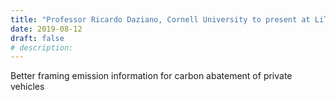 ```yaml
---
title: "Professor Ricardo Daziano, Cornell University to present at LiTrans Transporation Seminar"
date: 2019-08-12
draft: false
# description:
---
```


Better framing emission information for carbon abatement of private vehicles

<!---{{< figure src="/news/images/daziano.png" width="100%" >}}-->

<!--more-->
<!---
Presenter: [Professor Ricardo Daziano](https://www.cee.cornell.edu/faculty-directory/ricardo-daziano), [Cornell University](https://www.cornell.edu/) 

Location: CUI219, 44 Gerrard St. E.

Date: Monday August 12, 2:30PM to 3:30PM

In response to concerns related to climate change, and an attempt to encourage more sustainable behavior, individuals are often provided with information on greenhouse gas emissions (GHGs) of consumer items, such as personal vehicles. Currently in the US, information on vehicle efficiency is provided as grams of carbon dioxide (CO2) per mile. Previous research presenting CO2 as a mass and testing willingness-to-pay through Discrete Choice Experiment has found that such information can influence vehicle choice. However, other research has questioned whether how this information is presented might affect choice. That research argues that CO2 emission information generally lacks contextualization that allows for interpretation. As well, it argues that the type of contextualization may affect choices. That research though did not test willingness-to-pay and the strength of its influence is not clear. In addition, research exists that argues that using pro-social, as opposed to financial, contextualization might be more influential on people’s choices. Thus, the purpose of this paper is to build on these previous findings on how CO2 emissions are presented to determine whether changing how that information impacts vehicle choice with a Discrete Choice Experiment of vehicle choice analyzed using latent class modeling. No previous study has so robustly studied the influence that different framings might have on vehicle purchase. Five different methods of presenting CO2information are tested in this experiment: CO2 emissions as grams per mile (current method), CO2 emissions as pounds per year (consistent imperial units), CO2 emissions as tons per year (yearly contextualization), an annual tax on CO2 (yearly financial contextualization), and CO2 as a percentage of the 2025 US EPA reduction target of 26% from 2005 levels (social goal contextualization). Results demonstrate that the current method results in lowest willingness to pay for CO2 emission reductions, while the social goal contextualization results in the highest.

### Biography

Ricardo Daziano, choice modeler and PhD in economics, is an associate professor of Civil and Environmental Engineering and of Systems Engineering at Cornell University. His research goal is to better understand the interplay of consumer behavior with engineering, investment, and policy choices for energy-efficient technologies and for sustainable urban mobility. In 2013, Daziano received an NSF CAREER award for deriving and analyzing advanced demand estimators for energy-efficiency in personal transportation.
-->

